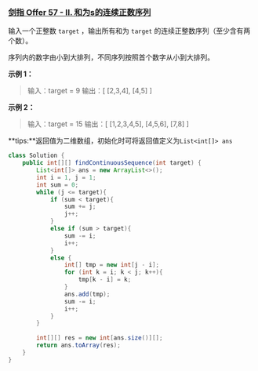 ### [剑指 Offer 57 - II. 和为s的连续正数序列](https://leetcode.cn/problems/he-wei-sde-lian-xu-zheng-shu-xu-lie-lcof/)

输入一个正整数 `target` ，输出所有和为 `target` 的连续正整数序列（至少含有两个数）。

序列内的数字由小到大排列，不同序列按照首个数字从小到大排列。

 

**示例 1：**

> 输入：target = 9
输出：[ [2,3,4], [4,5] ]

**示例 2：**

> 输入：target = 15
输出：[ [1,2,3,4,5], [4,5,6], [7,8] ]

**tips:**返回值为二维数组，初始化时可将返回值定义为`List<int[]> ans`

```java
class Solution {
    public int[][] findContinuousSequence(int target) {
        List<int[]> ans = new ArrayList<>();
        int i = 1, j = 1;
        int sum = 0;
        while (j <= target){
            if (sum < target){
                sum += j;
                j++;
            }
            else if (sum > target){
                sum -= i;
                i++;
            }
            else {
                int[] tmp = new int[j - i];
                for (int k = i; k < j; k++){
                    tmp[k - i] = k;
                }
                ans.add(tmp);
                sum -= i;
                i++;
            }
        }
        
        int[][] res = new int[ans.size()][];
        return ans.toArray(res);
    }
}
```